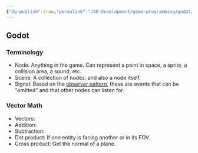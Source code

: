 ```yaml
---
{"dg-publish":true,"permalink":"/40-development/game-programming/godot/","created":"2024-08-29","updated":"2024-09-13"}
---
```



## Godot

### Terminology

- Node: Anything in the game. Can represent a point in space, a sprite, a collision area, a sound, etc.
- Scene: A collection of nodes, and also a node itself.
- Signal: Based on the [observer pattern](https://gameprogrammingpatterns.com/observer.html), these are events that can be "emitted" and that other nodes can listen for.

### Vector Math

- Vectors:
- Addition:
- Subtraction:
- Dot product: If one entity is facing another or in its FOV.
- Cross product: Get the normal of a plane.
